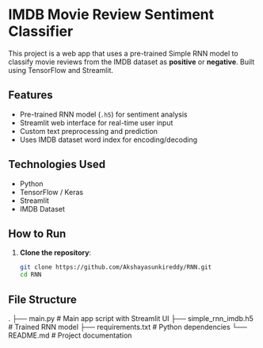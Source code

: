 # IMDB Movie Review Sentiment Classifier

This project is a web app that uses a pre-trained Simple RNN model to classify movie reviews from the IMDB dataset as **positive** or **negative**. Built using TensorFlow and Streamlit.

## Features

- Pre-trained RNN model (`.h5`) for sentiment analysis
- Streamlit web interface for real-time user input
- Custom text preprocessing and prediction
- Uses IMDB dataset word index for encoding/decoding

## Technologies Used

- Python
- TensorFlow / Keras
- Streamlit
- IMDB Dataset

## How to Run

1. **Clone the repository**:
   ```bash
   git clone https://github.com/Akshayasunkireddy/RNN.git
   cd RNN

## File Structure
.
├── main.py                # Main app script with Streamlit UI
├── simple_rnn_imdb.h5     # Trained RNN model
├── requirements.txt       # Python dependencies
└── README.md              # Project documentation

